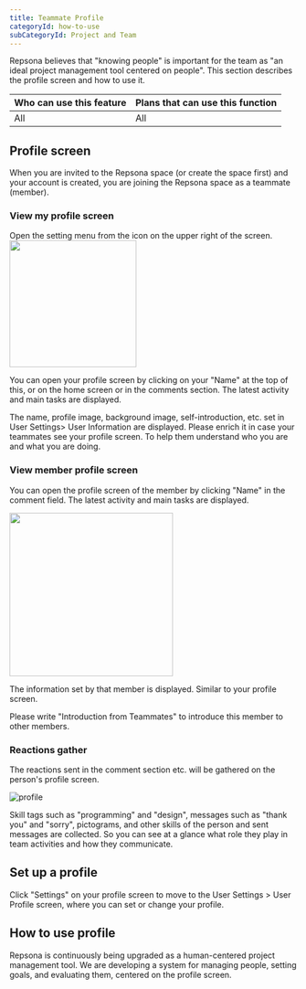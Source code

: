 ```yaml
---
title: Teammate Profile
categoryId: how-to-use
subCategoryId: Project and Team
---
```


Repsona believes that "knowing people" is important for the team as "an ideal project management tool centered on people". This section describes the profile screen and how to use it.

|Who can use this feature|Plans that can use this function|
|---|---|
|All|All|

## Profile screen

When you are invited to the Repsona space (or create the space first) and your account is created, you are joining the Repsona space as a teammate (member).

### View my profile screen

Open the setting menu from the icon on the upper right of the screen.<br><img src="/images/help/menu-button.png" width="222">

You can open your profile screen by clicking on your "Name" at the top of this, or on the home screen or in the comments section. The latest activity and main tasks are displayed.

The name, profile image, background image, self-introduction, etc. set in User Settings> User Information are displayed. Please enrich it in case your teammates see your profile screen. To help them understand who you are and what you are doing.

### View member profile screen

You can open the profile screen of the member by clicking "Name" in the comment field. The latest activity and main tasks are displayed.

<img src="/images/help/comment.png" width="286">

The information set by that member is displayed. Similar to your profile screen.

Please write "Introduction from Teammates" to introduce this member to other members.

### Reactions gather

The reactions sent in the comment section etc. will be gathered on the person's profile screen.

![profile](/images/help/profile.png)

Skill tags such as "programming" and "design", messages such as "thank you" and "sorry", pictograms, and other skills of the person and sent messages are collected. So you can see at a glance what role they play in team activities and how they communicate.

## Set up a profile

Click "Settings" on your profile screen to move to the User Settings > User Profile screen, where you can set or change your profile.

## How to use profile

Repsona is continuously being upgraded as a human-centered project management tool. We are developing a system for managing people, setting goals, and evaluating them, centered on the profile screen.
